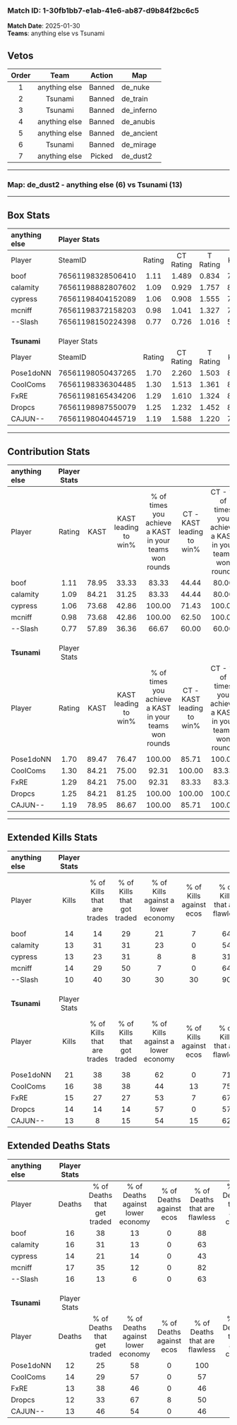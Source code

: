 ### Match ID: 1-30fb1bb7-e1ab-41e6-ab87-d9b84f2bc6c5  
**Match Date**: 2025-01-30  
**Teams**: anything else vs Tsunami  

## Vetos  

| Order | Team | Action | Map |
| :---: | :--: | :----: | --- |
| 1 | anything else | Banned | de_nuke |
| 2 | Tsunami | Banned | de_train |
| 3 | Tsunami | Banned | de_inferno |
| 4 | anything else | Banned | de_anubis |
| 5 | anything else | Banned | de_ancient |
| 6 | Tsunami | Banned | de_mirage |
| 7 | anything else | Picked | de_dust2 |

---  

### **Map**: de_dust2 - anything else (6) vs Tsunami (13)  
---  

## Box Stats  

| **anything else** | Player Stats      |        |           |          |       |       |       |         |        |      |     |
| :- | :- | :-: | :-: | :-: | :-: | :-: | :-: | :-: | :-: | :-: | :-: |
| Player            | SteamID           | Rating | CT Rating | T Rating | KAST  |  ADR  | Kills | Assists | Deaths | K/D  | HS% |
| boof              | 76561198328506410 |  1.11  |   1.489   |  0.834   | 78.95 | 83.1  |  14   |    3    |   16   | 0.88 | 78  |
| calamity          | 76561198882807602 |  1.09  |   0.929   |  1.757   | 84.21 | 77.3  |  13   |    5    |   16   | 0.81 | 46  |
| cypress           | 76561198404152089 |  1.06  |   0.908   |  1.555   | 73.68 | 76.0  |  13   |    4    |   14   | 0.93 | 76  |
| mcniff            | 76561198372158203 |  0.98  |   1.041   |  1.327   | 73.68 | 65.0  |  14   |    2    |   17   | 0.82 | 57  |
| --Slash           | 76561198150224398 |  0.77  |   0.726   |  1.016   | 57.89 | 80.8  |  10   |    5    |   16   | 0.63 | 70  |
|                   |                   |        |           |          |       |       |       |         |        |      |     |
|                   |                   |        |           |          |       |       |       |         |        |      |     |
|                   |                   |        |           |          |       |       |       |         |        |      |     |
| **Tsunami**       | Player Stats      |        |           |          |       |       |       |         |        |      |     |
| Player            | SteamID           | Rating | CT Rating | T Rating | KAST  |  ADR  | Kills | Assists | Deaths | K/D  | HS% |
| Pose1doNN         | 76561198050437265 |  1.70  |   2.260   |  1.503   | 89.47 | 106.9 |  21   |    4    |   12   | 1.75 | 42  |
| CooIComs          | 76561198336304485 |  1.30  |   1.513   |  1.361   | 84.21 | 77.7  |  16   |    8    |   14   | 1.14 | 81  |
| FxRE              | 76561198165434206 |  1.29  |   1.610   |  1.324   | 84.21 | 83.3  |  15   |    5    |   13   | 1.15 | 66  |
| Dropcs            | 76561198987550079 |  1.25  |   1.232   |  1.452   | 84.21 | 77.1  |  14   |    6    |   12   | 1.17 | 64  |
| CAJUN--           | 76561198040445719 |  1.19  |   1.588   |  1.220   | 78.95 | 82.8  |  13   |   11    |   13   | 1.00 | 61  |
---  

## Contribution Stats  

| **anything else** | Player Stats |       |                      |                                                        |                           |                                                             |                          |                                                            |
| :- | :-: | :-: | :-: | :-: | :-: | :-: | :-: | :-: |
| Player            |    Rating    | KAST  | KAST leading to win% | % of times you achieve a KAST in your teams won rounds | CT - KAST leading to win% | CT - % of times you achieve a KAST in your teams won rounds | T - KAST leading to win% | T - % of times you achieve a KAST in your teams won rounds |
| boof              |     1.11     | 78.95 |        33.33         |                         83.33                          |           44.44           |                            80.00                            |          16.67           |                           100.00                           |
| calamity          |     1.09     | 84.21 |        31.25         |                         83.33                          |           44.44           |                            80.00                            |          14.29           |                           100.00                           |
| cypress           |     1.06     | 73.68 |        42.86         |                         100.00                         |           71.43           |                           100.00                            |          14.29           |                           100.00                           |
| mcniff            |     0.98     | 73.68 |        42.86         |                         100.00                         |           62.50           |                           100.00                            |          16.67           |                           100.00                           |
| --Slash           |     0.77     | 57.89 |        36.36         |                         66.67                          |           60.00           |                            60.00                            |          16.67           |                           100.00                           |
|                   |              |       |                      |                                                        |                           |                                                             |                          |                                                            |
|                   |              |       |                      |                                                        |                           |                                                             |                          |                                                            |
|                   |              |       |                      |                                                        |                           |                                                             |                          |                                                            |
| **Tsunami**       | Player Stats |       |                      |                                                        |                           |                                                             |                          |                                                            |
| Player            |    Rating    | KAST  | KAST leading to win% | % of times you achieve a KAST in your teams won rounds | CT - KAST leading to win% | CT - % of times you achieve a KAST in your teams won rounds | T - KAST leading to win% | T - % of times you achieve a KAST in your teams won rounds |
| Pose1doNN         |     1.70     | 89.47 |        76.47         |                         100.00                         |           85.71           |                           100.00                            |          70.00           |                           100.00                           |
| CooIComs          |     1.30     | 84.21 |        75.00         |                         92.31                          |          100.00           |                            83.33                            |          63.64           |                           100.00                           |
| FxRE              |     1.29     | 84.21 |        75.00         |                         92.31                          |           83.33           |                            83.33                            |          70.00           |                           100.00                           |
| Dropcs            |     1.25     | 84.21 |        81.25         |                         100.00                         |          100.00           |                           100.00                            |          70.00           |                           100.00                           |
| CAJUN--           |     1.19     | 78.95 |        86.67         |                         100.00                         |           85.71           |                           100.00                            |          87.50           |                           100.00                           |
---  

## Extended Kills Stats  

| **anything else** | Player Stats |                            |                            |                                    |                         |                              |                                 |                                       |                    |           |
| :- | :-: | :-: | :-: | :-: | :-: | :-: | :-: | :-: | :-: | :-: |
| Player            |    Kills     | % of Kills that are trades | % of Kills that got traded | % of Kills against a lower economy | % of Kills against ecos | % of Kills that are flawless | % of Kills that are close duels | % of Kills that are assisted by flash | Pistol Round Kills | AWP Kills |
| boof              |      14      |             14             |             29             |                 21                 |            7            |              64              |               29                |                   0                   |         2          |     3     |
| calamity          |      13      |             31             |             31             |                 23                 |            0            |              54              |                8                |                   8                   |         0          |     3     |
| cypress           |      13      |             23             |             31             |                 8                  |            8            |              31              |                0                |                   0                   |         0          |     1     |
| mcniff            |      14      |             29             |             50             |                 7                  |            0            |              64              |               14                |                   0                   |         0          |     2     |
| --Slash           |      10      |             40             |             30             |                 30                 |           30            |              90              |                0                |                   0                   |         0          |     0     |
|                   |              |                            |                            |                                    |                         |                              |                                 |                                       |                    |           |
|                   |              |                            |                            |                                    |                         |                              |                                 |                                       |                    |           |
|                   |              |                            |                            |                                    |                         |                              |                                 |                                       |                    |           |
| **Tsunami**       | Player Stats |                            |                            |                                    |                         |                              |                                 |                                       |                    |           |
| Player            |    Kills     | % of Kills that are trades | % of Kills that got traded | % of Kills against a lower economy | % of Kills against ecos | % of Kills that are flawless | % of Kills that are close duels | % of Kills that are assisted by flash | Pistol Round Kills | AWP Kills |
| Pose1doNN         |      21      |             38             |             38             |                 62                 |            0            |              71              |               14                |                  10                   |         7          |     1     |
| CooIComs          |      16      |             38             |             38             |                 44                 |           13            |              75              |                6                |                   6                   |         0          |     4     |
| FxRE              |      15      |             27             |             27             |                 53                 |            7            |              67              |               20                |                   7                   |         0          |     0     |
| Dropcs            |      14      |             14             |             14             |                 57                 |            0            |              57              |                0                |                   7                   |         0          |     1     |
| CAJUN--           |      13      |             8              |             15             |                 54                 |           15            |              62              |                0                |                   8                   |         0          |     1     |
## Extended Deaths Stats  

| **anything else** | Player Stats |                             |                                   |                          |                               |                            |                           |               |
| :- | :-: | :-: | :-: | :-: | :-: | :-: | :-: | :-: |
| Player            |    Deaths    | % of Deaths that get traded | % of Deaths against lower economy | % of Deaths against ecos | % of Deaths that are flawless | % of Deaths that are close | % of Deaths while blinded | Deaths to AWP |
| boof              |      16      |             38              |                13                 |            0             |              88               |             13             |            13             |       2       |
| calamity          |      16      |             31              |                13                 |            0             |              63               |             0              |             6             |       1       |
| cypress           |      14      |             21              |                14                 |            0             |              43               |             21             |             0             |       1       |
| mcniff            |      17      |             35              |                12                 |            0             |              82               |             0              |            12             |       2       |
| --Slash           |      16      |             13              |                 6                 |            0             |              63               |             13             |             6             |       1       |
|                   |              |                             |                                   |                          |                               |                            |                           |               |
|                   |              |                             |                                   |                          |                               |                            |                           |               |
|                   |              |                             |                                   |                          |                               |                            |                           |               |
| **Tsunami**       | Player Stats |                             |                                   |                          |                               |                            |                           |               |
| Player            |    Deaths    | % of Deaths that get traded | % of Deaths against lower economy | % of Deaths against ecos | % of Deaths that are flawless | % of Deaths that are close | % of Deaths while blinded | Deaths to AWP |
| Pose1doNN         |      12      |             25              |                58                 |            0             |              100              |             0              |             0             |       1       |
| CooIComs          |      14      |             29              |                57                 |            0             |              57               |             0              |             0             |       1       |
| FxRE              |      13      |             38              |                46                 |            0             |              46               |             23             |             8             |       0       |
| Dropcs            |      12      |             33              |                67                 |            8             |              50               |             17             |             0             |       0       |
| CAJUN--           |      13      |             46              |                54                 |            0             |              46               |             15             |             0             |       0       |
